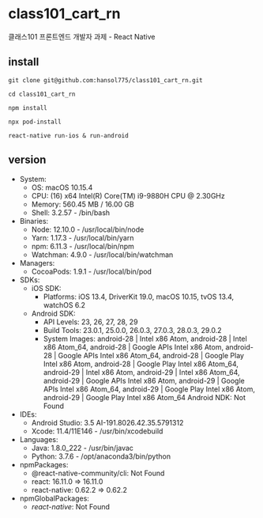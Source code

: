 # class101_cart_rn
클래스101 프론트엔드 개발자 과제 - React Native

## install

```
git clone git@github.com:hansol775/class101_cart_rn.git

cd class101_cart_rn

npm install

npx pod-install

react-native run-ios & run-android
```

## version
* System:
   * OS: macOS 10.15.4
   * CPU: (16) x64 Intel(R) Core(TM) i9-9880H CPU @ 2.30GHz
   * Memory: 560.45 MB / 16.00 GB
   * Shell: 3.2.57 - /bin/bash
* Binaries:
   * Node: 12.10.0 - /usr/local/bin/node
   * Yarn: 1.17.3 - /usr/local/bin/yarn
   * npm: 6.11.3 - /usr/local/bin/npm
   * Watchman: 4.9.0 - /usr/local/bin/watchman
 * Managers:
   * CocoaPods: 1.9.1 - /usr/local/bin/pod
 * SDKs:
   * iOS SDK:
     * Platforms: iOS 13.4, DriverKit 19.0, macOS 10.15, tvOS 13.4, watchOS 6.2
   * Android SDK:
     * API Levels: 23, 26, 27, 28, 29
     * Build Tools: 23.0.1, 25.0.0, 26.0.3, 27.0.3, 28.0.3, 29.0.2
     * System Images: android-28 | Intel x86 Atom, android-28 | Intel x86 Atom_64, android-28 | Google APIs Intel x86 Atom, android-28 | Google APIs Intel x86 Atom_64, android-28 | Google Play Intel x86 Atom, android-28 | Google Play Intel x86 Atom_64, android-29 | Intel x86 Atom, android-29 | Intel x86 Atom_64, android-29 | Google APIs Intel x86 Atom, android-29 | Google APIs Intel x86 Atom_64, android-29 | Google Play Intel x86 Atom, android-29 | Google Play Intel x86 Atom_64
      Android NDK: Not Found
 * IDEs:
   * Android Studio: 3.5 AI-191.8026.42.35.5791312
   * Xcode: 11.4/11E146 - /usr/bin/xcodebuild
 * Languages:
   * Java: 1.8.0_222 - /usr/bin/javac
   * Python: 3.7.6 - /opt/anaconda3/bin/python
 * npmPackages:
   * @react-native-community/cli: Not Found
   * react: 16.11.0 => 16.11.0 
   * react-native: 0.62.2 => 0.62.2 
 * npmGlobalPackages:
   * *react-native*: Not Found
